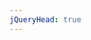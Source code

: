 ```yaml
---
jQueryHead: true
---
```


<div id="StatBlocks"></div>

<script src="{{ 'assets/js/Encounter.js?v=' | append: site.github.build_revision }}"></script>

<script>
$(document).ready(function() {
	//Get Monster List Data
	$.get(
		"{{ 'assets/json/MonsterList.json?v=' | append: site.github.build_revision }}"
		,function(data){
			monsterList = $(data).toArray();

			CreateStatBlocks();
		}
	);
});
</script>
